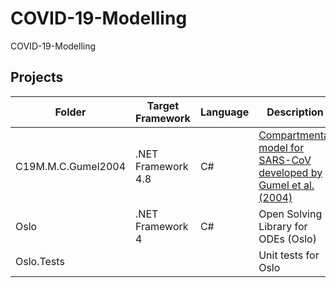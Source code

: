 # COVID-19-Modelling

COVID-19-Modelling

## Projects

Folder | Target Framework | Language | Description
------------ | ------------- | ------------- | ------------
C19M.M.C.Gumel2004 | .NET Framework 4.8 | C#    | [Compartmental model for SARS-CoV developed by Gumel et al. (2004)](https://royalsocietypublishing.org/doi/10.1098/rspb.2004.2800) 
Oslo               | .NET Framework 4   | C#    | Open Solving Library for ODEs (Oslo)
Oslo.Tests         |                    |       | Unit tests for Oslo